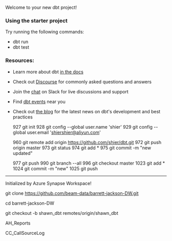 Welcome to your new dbt project!

### Using the starter project

Try running the following commands:
- dbt run
- dbt test


### Resources:
- Learn more about dbt [in the docs](https://docs.getdbt.com/docs/introduction)
- Check out [Discourse](https://discourse.getdbt.com/) for commonly asked questions and answers
- Join the [chat](https://community.getdbt.com/) on Slack for live discussions and support
- Find [dbt events](https://events.getdbt.com) near you
- Check out [the blog](https://blog.getdbt.com/) for the latest news on dbt's development and best practices




  927  git init
  928  git config --global user.name 'shier'
  929  git config --global user.email 'shiershier@aliyun.com'
  
  960  git remote add origin https://github.com/shier/dbt.git
  972  git push origin master
  973  git status
  974  git add *
  975  git commit -m "new updated"

  977  git push
  990  git branch --all
  996  git checkout master
 1023  git add *
 1024  git commit -m "new"
 1025  git push


----------------------------

Initialized by Azure Synapse Workspace!

git clone https://github.com/beam-data/barrett-jackson-DW.git

cd barrett-jackson-DW

git checkout -b shawn_dbt   remotes/origin/shawn_dbt

AH_Reports

CC_CallSourceLog


